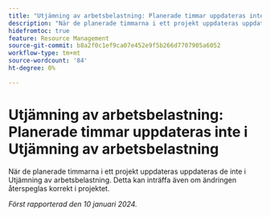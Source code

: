 ```yaml
---
title: "Utjämning av arbetsbelastning: Planerade timmar uppdateras inte i Utjämning av arbetsbelastning"
description: "När de planerade timmarna i ett projekt uppdateras uppdateras de inte i Utjämning av arbetsbelastning. Detta kan inträffa även om ändringen återspeglas korrekt i projektet."
hidefromtoc: true
feature: Resource Management
source-git-commit: b8a2f0c1ef9ca07e452e9f5b266d7707905a6052
workflow-type: tm+mt
source-wordcount: '84'
ht-degree: 0%

---
```



# Utjämning av arbetsbelastning: Planerade timmar uppdateras inte i Utjämning av arbetsbelastning

När de planerade timmarna i ett projekt uppdateras uppdateras de inte i Utjämning av arbetsbelastning. Detta kan inträffa även om ändringen återspeglas korrekt i projektet.

_Först rapporterad den 10 januari 2024._
